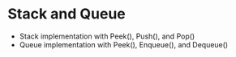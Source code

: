 # Stack and Queue
* Stack implementation with Peek(), Push(), and Pop()
* Queue implementation with Peek(), Enqueue(), and Dequeue()

